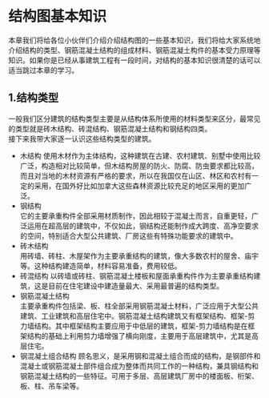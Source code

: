 # 结构图基本知识   
本章我们将给各位小伙伴们介绍介绍结构图的一些基本知识，我们将给大家系统地介绍结构的类型、钢筋混凝土结构的组成材料、钢筋混凝土构件的基本受力原理等知识。如果你是已经从事建筑工程有一段时间，对结构的基本知识很清楚的话可以适当跳过本章的学习。
## 1.结构类型
一般我们区分建筑的结构类型主要是从结构体系所使用的材料类型来区分，最常见的类型就是砖木结构、砖混结构、钢筋混凝土结构和钢结构四类。  
接下来我带大家逐一认识这些结构类型的建筑。
- 木结构
使用木材作为主体结构，这种建筑在古建、农村建筑、别墅中使用比较广泛，构造相对比较简单，但木结构房屋的防火、防腐、防虫要求都比较高，而且对当地的木材资源有严格的要求，所以在我国仅在山区、林区和农村有一定的采用，在国外好比如加拿大这些森林资源比较充足的地区采用的更加广泛。  
- 钢结构  
它的主要承重构件全部采用材质制作，因此相较于混凝土而言，自重更轻，广泛运用在超高层的建筑中，不仅如此，钢结构还能制作成大跨度、高净空要求的空间，特别适合大型公共建筑、厂房这些有特殊功能要求的建筑中。
- 砖木结构  
用砖墙、砖柱、木屋架作为主要承重结构的建筑，像大多数农村的屋舍、庙宇等。这种结构建造简单，材料容易准备，费用较低。
- 砖混结构
以砖墙或砖柱、钢筋混凝土楼板和屋面承重构件作为主要承重结构建筑，这是目前在住宅建设中建造量最大、采用最普遍的结构类型。
- 钢筋混凝土结构  
主要承重构件包括梁、板、柱全部采用钢筋混凝土材料，广泛应用于大型公共建筑、工业建筑和高层住宅中。钢筋混凝土结构建筑又有框架结构、框架-剪力墙结构。其中框架结构主要应用于中低层的建筑，框架-剪力墙结构是在框架结构的基础上利用剪力墙增强了横向刚度，主要用于高层建筑中，尤其是高层住宅。  
- 钢混凝土组合结构
顾名思义，是采用钢和混凝土组合而成的结构，是钢部件和混凝土或钢筋混凝土部件组合成为整体而共同工作的一种结构，兼具钢结构和钢筋混凝土结构的一些特征。可用于多层、高层建筑厂房中的楼面板、桁架、板、柱、吊车梁等。